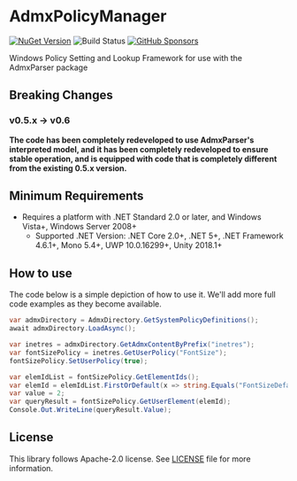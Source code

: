 # AdmxPolicyManager

[![NuGet Version](https://img.shields.io/nuget/v/AdmxPolicyManager)](https://www.nuget.org/packages/AdmxPolicyManager/) ![Build Status](https://github.com/rkttu/AdmxPolicyManager/actions/workflows/dotnet.yml/badge.svg) [![GitHub Sponsors](https://img.shields.io/github/sponsors/rkttu)](https://github.com/sponsors/rkttu/)

Windows Policy Setting and Lookup Framework for use with the AdmxParser package

## Breaking Changes

### v0.5.x -> v0.6

**The code has been completely redeveloped to use AdmxParser's interpreted model, and it has been completely redeveloped to ensure stable operation, and is equipped with code that is completely different from the existing 0.5.x version.**

## Minimum Requirements

- Requires a platform with .NET Standard 2.0 or later, and Windows Vista+, Windows Server 2008+
  - Supported .NET Version: .NET Core 2.0+, .NET 5+, .NET Framework 4.6.1+, Mono 5.4+, UWP 10.0.16299+, Unity 2018.1+

## How to use

The code below is a simple depiction of how to use it. We'll add more full code examples as they become available.

```csharp
var admxDirectory = AdmxDirectory.GetSystemPolicyDefinitions();
await admxDirectory.LoadAsync();

var inetres = admxDirectory.GetAdmxContentByPrefix("inetres");
var fontSizePolicy = inetres.GetUserPolicy("FontSize");
fontSizePolicy.SetUserPolicy(true);

var elemIdList = fontSizePolicy.GetElementIds();
var elemId = elemIdList.FirstOrDefault(x => string.Equals("FontSizeDefault", x, StringComparison.OrdinalIgnoreCase));
var value = 2;
var queryResult = fontSizePolicy.GetUserElement(elemId);
Console.Out.WriteLine(queryResult.Value);
```

## License

This library follows Apache-2.0 license. See [LICENSE](./LICENSE) file for more information.
